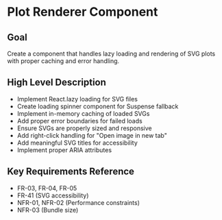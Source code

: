 # Plot Renderer Component

## Goal
Create a component that handles lazy loading and rendering of SVG plots with proper caching and error handling.

## High Level Description
- Implement React.lazy loading for SVG files
- Create loading spinner component for Suspense fallback
- Implement in-memory caching of loaded SVGs
- Add proper error boundaries for failed loads
- Ensure SVGs are properly sized and responsive
- Add right-click handling for "Open image in new tab"
- Add meaningful SVG titles for accessibility
- Implement proper ARIA attributes

## Key Requirements Reference
- FR-03, FR-04, FR-05
- FR-41 (SVG accessibility)
- NFR-01, NFR-02 (Performance constraints)
- NFR-03 (Bundle size) 